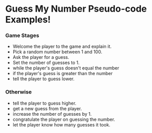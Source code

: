 # Guess My Number Pseudo-code Examples!

### Game Stages

- Welcome the player to the game and explain it.
- Pick a random number between 1 and 100.
- Ask the player for a guess.
- Set the number of guesses to 1.
- while the player's guess doesn't equal the number
- if the player's guess is greater than the number
- tell the player to guess lower.

### Otherwise

- tell the player to guess higher.
- get a new guess from the player.
- increase the number of guesses by 1.
- congratulate the player on guessing the number.
- let the player know how many guesses it took.
